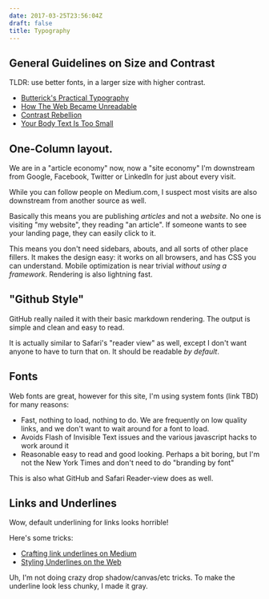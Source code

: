 ```yaml
---
date: 2017-03-25T23:56:04Z
draft: false
title: Typography
---
```


## General Guidelines on Size and Contrast

TLDR: use better fonts, in a larger size with higher contrast.

* [Butterick's Practical Typography](http://practicaltypography.com/index.html)
* [How The Web Became Unreadable](https://backchannel.com/how-the-web-became-unreadable-a781ddc711b6#.gqhmlwt6u)
* [Contrast Rebellion](http://contrastrebellion.com)
* [Your Body Text Is Too Small](https://blog.attackthefront.io/your-body-text-is-too-small-5e02d36dc902#.ab5myen3s)

## One-Column layout.

We are in a "article economy" now, now a "site economy"
I'm downstream from Google, Facebook, Twitter or LinkedIn for just about every visit.

While you can follow people on Medium.com, I suspect most visits are also downstream from another source as well.

Basically this means you are publishing *articles* and not a *website*.  No
one is visiting "my website", they reading "an article". If
someone wants to see your landing page, they can easily click to it.

This means you don't need sidebars, abouts, and all sorts of other place fillers.
It makes the design easy: it works on all browsers, and has CSS you can understand.  Mobile optimization is near
trivial *without using a framework*.  Rendering is also lightning fast.

## "Github Style"

GitHub really nailed it with their basic markdown rendering.   The output is simple and clean and easy to read.

It is actually similar to Safari's "reader view" as well, except I don't want
anyone to have to turn that on.  It should be readable *by default*.

## Fonts

Web fonts are great, however for this site, I'm using system fonts (link TBD)
for many reasons:

* Fast, nothing to load, nothing to do. We are frequently on low quality
  links, and we don't want to wait around for a font to load.
* Avoids Flash of Invisible Text issues and the various javascript hacks to work around
  it
* Reasonable easy to read and good looking.  Perhaps a bit boring, but I'm not
  the New York Times and don't need to do "branding by font"

This is also what GitHub and Safari Reader-view does as well.

## Links and Underlines

Wow, default underlining for links looks horrible!

Here's some tricks:

* [Crafting link underlines on Medium](https://medium.design/crafting-link-underlines-on-medium-7c03a9274f9#.ericl0z92)
* [Styling Underlines on the Web](https://css-tricks.com/styling-underlines-web/)

Uh, I'm not doing crazy drop shadow/canvas/etc tricks.  To make the underline look less chunky, I made it gray.

